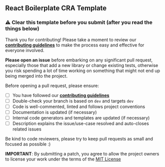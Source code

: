 ## React Boilerplate CRA Template

### ⚠️ Clear this template before you submit (after you read the things below)

Thank you for contributing! Please take a moment to review our [**contributing
guidelines**](https://github.com/d4rsen/Coliseum/blob/main/CONTRIBUTING.md)
to make the process easy and effective for everyone involved.

**Please open an issue** before embarking on any significant pull request, especially those that add a new
library or change existing tests, otherwise you risk spending a lot of time working on something that might
not end up being merged into the project.

Before opening a pull request, please ensure:

- [ ] You have followed our [**contributing
  guidelines**](https://github.com/d4rsen/Coliseum/blob/main/CONTRIBUTING.md)
- [ ] Double-check your branch is based on `dev` and targets `dev`
- [ ] Code is well-commented, linted and follows project conventions
- [ ] Documentation is updated (if necessary)
- [ ] Internal code generators and templates are updated (if necessary)
- [ ] Description explains the issue/use-case resolved and auto-closes related issues

Be kind to code reviewers, please try to keep pull requests as small and focused as possible :)

**IMPORTANT**: By submitting a patch, you agree to allow the project owners to license your work under the
terms of the [MIT License](https://github.com/d4rsen/Coliseum/blob/main/LICENSE)
